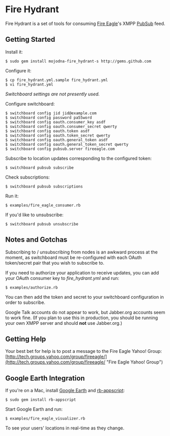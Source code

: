 # Fire Hydrant

Fire Hydrant is a set of tools for consuming [Fire
Eagle](http://fireeagle.yahoo.net/ "Fire Eagle")'s XMPP
[PubSub](http://xmpp.org/extensions/xep-0060.html "XEP-0060: Publish-Subscribe") feed.

## Getting Started

Install it:

    $ sudo gem install mojodna-fire_hydrant-s http://gems.github.com

Configure it:

    $ cp fire_hydrant.yml.sample fire_hydrant.yml
    $ vi fire_hydrant.yml

_Switchboard settings are not presently used._

Configure switchboard:

    $ switchboard config jid jid@example.com
    $ switchboard config password pa55word
    $ switchboard config oauth.consumer_key asdf
    $ switchboard config oauth.consumer_secret qwerty
    $ switchboard config oauth.token asdf
    $ switchboard config oauth.token_secret qwerty
    $ switchboard config oauth.general_token asdf
    $ switchboard config oauth.general_token_secret qwerty
    $ switchboard config pubsub.server fireeagle.com

Subscribe to location updates corresponding to the configured token:

    $ switchboard pubsub subscribe

Check subscriptions:

    $ switchboard pubsub subscriptions

Run it:

    $ examples/fire_eagle_consumer.rb

If you'd like to unsubscribe:

    $ switchboard pubsub unsubscribe

## Notes and Gotchas

Subscribing to / unsubscribing from nodes is an awkward process at the moment,
as switchboard must be re-configured with each OAuth token/secret pair that
you wish to subscribe to.

If you need to authorize your application to receive updates, you can add your
OAuth consumer key to _fire\_hydrant.yml_ and run:

    $ examples/authorize.rb

You can then add the token and secret to your switchboard configuration in
order to subscribe.

Google Talk accounts do not appear to work, but Jabber.org accounts seem to
work fine. (If you plan to use this in production, you should be running your
own XMPP server and should **not** use Jabber.org.)

## Getting Help

Your best bet for help is to post a message to the Fire Eagle Yahoo! Group:
[http://tech.groups.yahoo.com/group/fireeagle/](http://tech.groups.yahoo.com/group/fireeagle/
"Fire Eagle Yahoo! Group")

## Google Earth Integration

If you're on a Mac, install [Google Earth](http://earth.google.com/ "Google Earth") and
[rb-appscript](http://appscript.sourceforge.net/rb-appscript/index.html "Ruby Appscript"):

    $ sudo gem install rb-appscript

Start Google Earth and run:

    $ examples/fire_eagle_visualizer.rb

To see your users' locations in real-time as they change.
